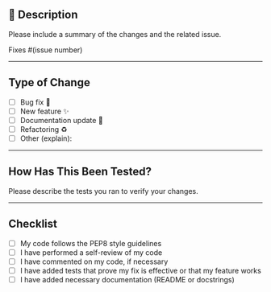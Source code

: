 ## 📌 Description

Please include a summary of the changes and the related issue. 

Fixes #(issue number)

---

##  Type of Change

- [ ] Bug fix 🔧
- [ ] New feature ✨
- [ ] Documentation update 📝
- [ ] Refactoring ♻️
- [ ] Other (explain):

---

## How Has This Been Tested?

Please describe the tests you ran to verify your changes.

---

##  Checklist

- [ ] My code follows the PEP8 style guidelines
- [ ] I have performed a self-review of my code
- [ ] I have commented on my code, if necessary
- [ ] I have added tests that prove my fix is effective or that my feature works
- [ ] I have added necessary documentation (README or docstrings)

